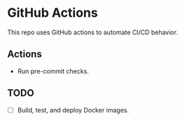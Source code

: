 # GitHub Actions

This repo uses GitHub actions to automate CI/CD behavior.

## Actions

- Run pre-commit checks.

## TODO

- [ ] Build, test, and deploy Docker images.
